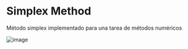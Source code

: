 # Simplex Method

Método simplex implementado para una tarea de métodos numéricos 

![image](https://user-images.githubusercontent.com/66580845/193163043-c7210c41-81a7-465b-9407-cd49aa41ed06.png)
